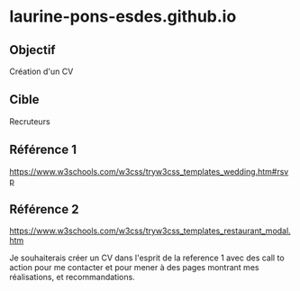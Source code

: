 # laurine-pons-esdes.github.io

## Objectif
Création d'un CV

## Cible
Recruteurs

## Référence 1 
https://www.w3schools.com/w3css/tryw3css_templates_wedding.htm#rsvp

## Référence 2
https://www.w3schools.com/w3css/tryw3css_templates_restaurant_modal.htm

Je souhaiterais créer un CV dans l'esprit de la reference 1 avec des call to action pour me contacter et pour mener à des pages montrant mes réalisations, et recommandations. 
